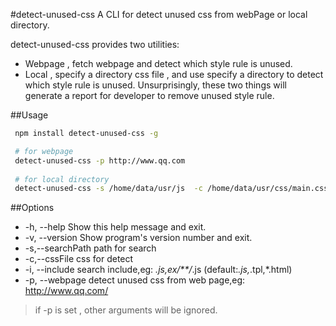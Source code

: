 #detect-unused-css
A CLI for detect unused css from webPage or local directory.

detect-unused-css provides two utilities:
 - Webpage , fetch webpage and detect which style rule is unused.
 - Local , specify a directory css file , and use specify a directory to detect which style rule is unused.
Unsurprisingly, these two things will generate a report for developer to remove unused style rule.


##Usage
``` sh
 npm install detect-unused-css -g

 # for webpage
 detect-unused-css -p http://www.qq.com
 
 # for local directory 
 detect-unused-css -s /home/data/usr/js  -c /home/data/usr/css/main.css 

```


##Options
- -h, --help            Show this help message and exit.
- -v, --version         Show program's version number and exit.
- -s,--searchPath       path for search
- -c,--cssFile          css for detect
- -i, --include         search include,eg: *.js,ex/**/*.js (default:*.js,*.tpl,*.html)
- -p, --webpage          detect unused css from web page,eg: http://www.qq.com/

>  if -p is set , other arguments will be ignored.
